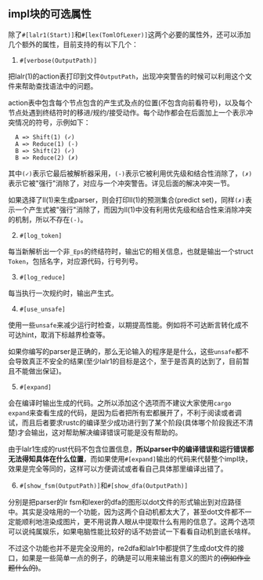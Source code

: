 ## impl块的可选属性

除了`#[lalr1(Start)]`和`#[lex(TomlOfLexer)]`这两个必要的属性外，还可以添加几个额外的属性，目前支持的有以下几个：

1. `#[verbose(OutputPath)]`

  把lalr(1)的action表打印到文件`OutputPath`，出现冲突警告的时候可以利用这个文件来帮助查找语法中的问题。

  action表中包含每个节点包含的产生式及点的位置(不包含向前看符号)，以及每个节点处遇到终结符时的移进/规约/接受动作。每个动作都会在后面加上一个表示冲突情况的符号，示例如下：

  ```
    A => Shift(1) (✓)
    A => Reduce(1) (-)
    B => Shift(2) (✓)
    B => Reduce(2) (✗)
  ```

  其中`(✓)`表示它最后被解析器采用，`(-)`表示它被利用优先级和结合性消除了，`(✗)`表示它被"强行"消除了，对应与一个冲突警告。详见后面的解决冲突一节。

  如果选择了ll(1)来生成parser，则会打印ll(1)的预测集合(predict set)，同样`(✗)`表示一个产生式被"强行"消除了，而因为ll(1)中没有利用优先级和结合性来消除冲突的机制，所以不存在`(-)`。

2. `#[log_token]`

  每当新解析出一个非`_Eps`的终结符时，输出它的相关信息，也就是输出一个struct `Token`，包括名字，对应源代码，行号列号。

3. `#[log_reduce]` 

  每当执行一次规约时，输出产生式。

4. `#[use_unsafe]` 
  
  使用一些`unsafe`来减少运行时检查，以期提高性能。例如将不可达断言转化成不可达hint，取消下标越界检查等。
  
  如果你编写的parser是正确的，那么无论输入的程序是是什么，这些`unsafe`都不会导致真正不安全的结果(至少lalr1的目标是这个，至于是否真的达到了，目前暂且不能做出保证)。

5. `#[expand]`

  会在编译时输出生成的代码。之所以添加这个选项而不建议大家使用`cargo expand`来查看生成的代码，是因为后者把所有宏都展开了，不利于阅读或者调试，而且后者要求rustc的编译至少成功进行到了某个阶段(具体哪个阶段我还不清楚)才会输出，这对帮助解决编译错误可能是没有帮助的。
  
  由于lalr1生成的rust代码不包含位置信息，**所以parser中的编译错误和运行错误都无法得知具体在什么位置**，而如果使用`#[expand]`输出的代码来代替整个impl块，效果是完全等同的，这样可以方便调试或者看自己具体那里编译出错了。

6. `#[show_fsm(OutputPath)]`和`#[show_dfa(OutputPath)]`

  分别是把parser的lr fsm和lexer的dfa的图形以dot文件的形式输出到对应路径中。其实是没啥用的一个功能，因为这两个自动机都太大了，甚至dot文件都不一定能顺利地渲染成图片，更不用说靠人眼从中提取什么有用的信息了。这两个选项可以说纯属娱乐，如果电脑性能比较好的话不妨尝试一下看看自动机到底长啥样。

  不过这个功能也并不是完全没用的，re2dfa和lalr1中都提供了生成dot文件的接口，如果是一些简单一点的例子，的确是可以用来输出有意义的图片的~~(例如作业题什么的)~~。